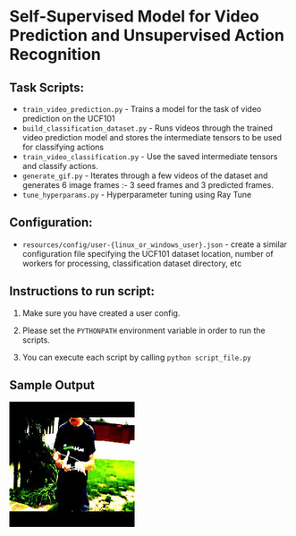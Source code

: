 
# Self-Supervised Model for Video Prediction and Unsupervised Action Recognition

## Task Scripts:

 - ```train_video_prediction.py``` - Trains a model for the task of video prediction on the UCF101
 - ```build_classification_dataset.py``` - Runs videos through the trained video prediction model and stores the intermediate tensors to be used for classifying actions
 - ```train_video_classification.py``` - Use the saved intermediate tensors and classify actions.
 - ```generate_gif.py``` - Iterates through a few videos of the dataset and generates 6 image frames :- 3 seed frames and 3 predicted frames.
 - ```tune_hyperparams.py``` - Hyperparameter tuning using Ray Tune
 
## Configuration:

  - ```resources/config/user-{linux_or_windows_user}.json``` - create a similar configuration file specifying the UCF101 dataset location, number of workers for processing, classification dataset directory, etc

## Instructions to run script:

1. Make sure you have created a user config.

2. Please set the `PYTHONPATH` environment variable in order to run the scripts.

3. You can execute each script by calling `python script_file.py`

## Sample Output
![YOYO](resources/yoyo-gif-output.gif)
